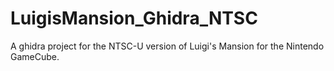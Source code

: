 # LuigisMansion_Ghidra_NTSC
A ghidra project for the NTSC-U version of Luigi's Mansion for the Nintendo GameCube.
